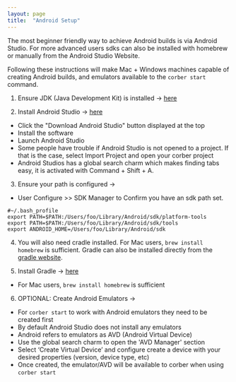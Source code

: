 ```yaml
---
layout: page
title:  "Android Setup"
---
```


The most beginner friendly way to achieve Android builds is via Android Studio. For more advanced users  sdks can also be installed with homebrew or manually from the Android Studio Website.

Following these instructions will make Mac + Windows machines capable of creating Android builds, and emulators available to the `corber start` command.

1. Ensure JDK (Java Development Kit) is installed ->
  [here](http://www.oracle.com/technetwork/java/javase/downloads/index.html)

2. Install Android Studio ->
  [here](https://developer.android.com/studio/index.html)
- Click the "Download Android Studio" button displayed at the top
- Install the software
- Launch Android Studio
- Some people have trouble if Android Studio is not opened to a project. If that is the case, select Import Project and open your corber project
- Android Studios has a global search charm which makes finding tabs easy, it is activated with Command + Shift + A.

3. Ensure your path is configured ->
- User Configure >> SDK Manager to Confirm you have an sdk path set.

```
#~/.bash_profile
export PATH=$PATH:/Users/foo/Library/Android/sdk/platform-tools
export PATH=$PATH:/Users/foo/Library/Android/sdk/tools
export ANDROID_HOME=/Users/foo/Library/Android/sdk
```

4. You will also need cradle installed. For Mac users, `brew install homebrew` is sufficient. Gradle can also be installed directly from the [gradle website](https://gradle.org/).

5. Install Gradle -> [here](https://gradle.org/install/)
- For Mac users, `brew install homebrew` is sufficient

6. OPTIONAL: Create Android Emulators ->
- For `corber start` to work with Android emulators they need to be created first
- By default Android Studio does not install any emulators
- Android refers to emulators as AVD (Android Virtual Device)
- Use the global search charm to open the 'AVD Manager' section
- Select ‘Create Virtual Device’ and configure create a device with your desired properties (version, device type, etc)
- Once created, the emulator/AVD will be available to corber when using `corber start`
